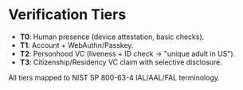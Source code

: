 # Verification Tiers

- **T0**: Human presence (device attestation, basic checks).
- **T1**: Account + WebAuthn/Passkey.
- **T2**: Personhood VC (liveness + ID check → "unique adult in US").
- **T3**: Citizenship/Residency VC claim with selective disclosure.

All tiers mapped to NIST SP 800-63-4 IAL/AAL/FAL terminology.
